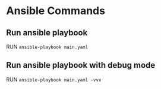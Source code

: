 # Ansible Commands

## Run ansible playbook
RUN `ansible-playbook main.yaml`

## Run ansible playbook with debug mode
RUN `ansible-playbook main.yaml -vvv`